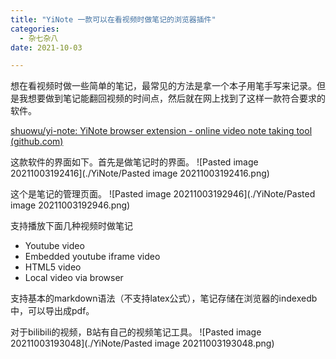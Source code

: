 ```yaml
---
title: "YiNote 一款可以在看视频时做笔记的浏览器插件"
categories:
  - 杂七杂八
date: 2021-10-03

---
```




想在看视频时做一些简单的笔记，最常见的方法是拿一个本子用笔手写来记录。但是我想要做到笔记能翻回视频的时间点，然后就在网上找到了这样一款符合要求的软件。

[shuowu/yi-note: YiNote browser extension - online video note taking tool (github.com)](https://github.com/shuowu/yi-note)

这款软件的界面如下。首先是做笔记时的界面。
![Pasted image 20211003192416](./YiNote/Pasted image 20211003192416.png)

这个是笔记的管理页面。
![Pasted image 20211003192946](./YiNote/Pasted image 20211003192946.png)

支持播放下面几种视频时做笔记
-   Youtube video
-   Embedded youtube iframe video
-   HTML5 video
-   Local video via browser

支持基本的markdown语法（不支持latex公式），笔记存储在浏览器的indexedb中，可以导出成pdf。

对于bilibili的视频，B站有自己的视频笔记工具。
![Pasted image 20211003193048](./YiNote/Pasted image 20211003193048.png)